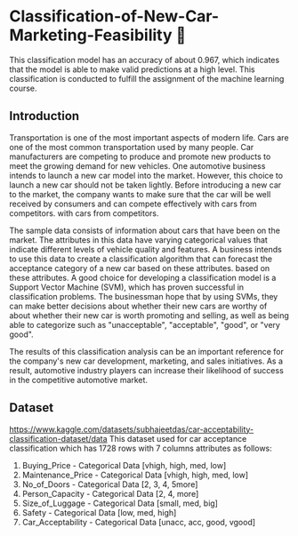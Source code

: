 # Classification-of-New-Car-Marketing-Feasibility 🚗

This classification model has an accuracy of about 0.967, which indicates that the model is able to make valid predictions at a high level. This classification is conducted to fulfill the assignment of the machine learning course.

## Introduction
Transportation is one of the most important aspects of modern life. Cars are one of the most common transportation used by many people. Car manufacturers are competing to produce and promote new products to meet the growing demand for new vehicles. One automotive business intends to launch a new car model into the market. However, this choice to launch a new car should not be taken lightly. Before introducing a new car to the market, the company wants to make sure that the car will be well received by consumers and can compete effectively with cars from competitors. with cars from competitors.

The sample data consists of information about cars that have been on the market. The attributes in this data have varying categorical values that indicate different levels of vehicle quality and features. A business intends to use this data to create a classification algorithm that can forecast the acceptance category of a new car based on these attributes. based on these attributes. A good choice for developing a classification model is a Support Vector Machine (SVM), which has proven successful in classification problems. The businessman hope that by using SVMs, they can make better decisions about whether their new cars are worthy of about whether their new car is worth promoting and selling, as well as being able to categorize such as "unacceptable", "acceptable", "good", or "very good".

The results of this classification analysis can be an important reference for the company's new car development, marketing, and sales initiatives. As a result, automotive industry players can increase their likelihood of success in the competitive automotive market.

## Dataset 
https://www.kaggle.com/datasets/subhajeetdas/car-acceptability-classification-dataset/data
This dataset used for car acceptance classification which has 1728 rows with 7 columns attributes as follows:
1. Buying_Price - Categorical Data [vhigh, high, med, low]
2. Maintenance_Price - Categorical Data [vhigh, high, med, low]
3. No_of_Doors - Categorical Data [2, 3, 4, 5more]
4. Person_Capacity - Categorical Data [2, 4, more]
5. Size_of_Luggage - Categorical Data [small, med, big]
6. Safety - Categorical Data [low, med, high]
7. Car_Acceptability - Categorical Data [unacc, acc, good, vgood]
